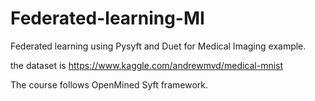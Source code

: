 # Federated-learning-MI
Federated learning using Pysyft and Duet for Medical Imaging example. 

the dataset is https://www.kaggle.com/andrewmvd/medical-mnist

The course follows OpenMined Syft framework.
